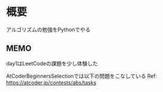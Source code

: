 # 概要

アルゴリズムの勉強をPythonでやる

## MEMO

day1はLeetCodeの課題を少し体験した

AtCoderBeginnersSelectionでは以下の問題をこなしている
Ref: https://atcoder.jp/contests/abs/tasks
